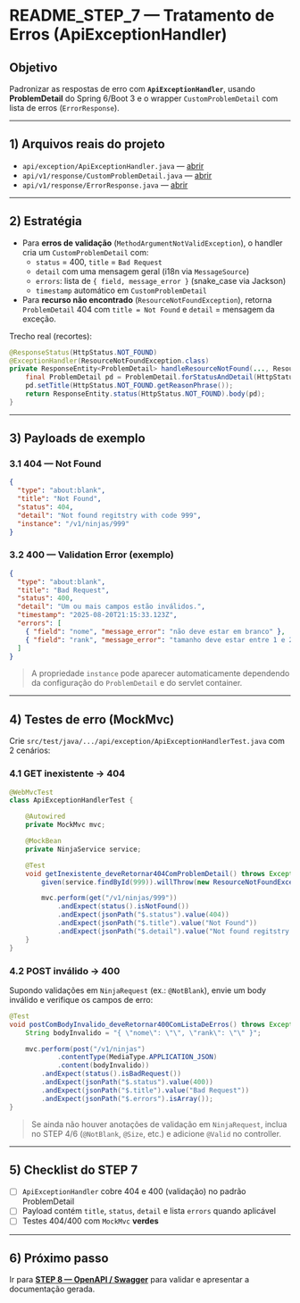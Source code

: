 # README_STEP_7 — Tratamento de Erros (ApiExceptionHandler)

## Objetivo
Padronizar as respostas de erro com **`ApiExceptionHandler`**, usando **ProblemDetail** do Spring 6/Boot 3 e o wrapper `CustomProblemDetail` com lista de erros (`ErrorResponse`).

---

## 1) Arquivos reais do projeto
- `api/exception/ApiExceptionHandler.java` — [abrir](sandbox:/mnt/data/step7_refs/ApiExceptionHandler.java)
- `api/v1/response/CustomProblemDetail.java` — [abrir](sandbox:/mnt/data/step7_refs/CustomProblemDetail.java)
- `api/v1/response/ErrorResponse.java` — [abrir](sandbox:/mnt/data/step7_refs/ErrorResponse.java)

---

## 2) Estratégia
- Para **erros de validação** (`MethodArgumentNotValidException`), o handler cria um `CustomProblemDetail` com:
  - `status` = 400, `title` = `Bad Request`
  - `detail` com uma mensagem geral (i18n via `MessageSource`)
  - `errors`: lista de `{ field, message_error }` (snake_case via Jackson)
  - `timestamp` automático em `CustomProblemDetail`
- Para **recurso não encontrado** (`ResourceNotFoundException`), retorna `ProblemDetail` 404 com `title = Not Found` e `detail` = mensagem da exceção.

Trecho real (recortes):
```java
@ResponseStatus(HttpStatus.NOT_FOUND)
@ExceptionHandler(ResourceNotFoundException.class)
private ResponseEntity<ProblemDetail> handleResourceNotFound(..., ResourceNotFoundException ex) {
    final ProblemDetail pd = ProblemDetail.forStatusAndDetail(HttpStatus.NOT_FOUND, ex.getMessage());
    pd.setTitle(HttpStatus.NOT_FOUND.getReasonPhrase());
    return ResponseEntity.status(HttpStatus.NOT_FOUND).body(pd);
}
```

---

## 3) Payloads de exemplo

### 3.1 404 — Not Found
```json
{
  "type": "about:blank",
  "title": "Not Found",
  "status": 404,
  "detail": "Not found regitstry with code 999",
  "instance": "/v1/ninjas/999"
}
```

### 3.2 400 — Validation Error (exemplo)
```json
{
  "type": "about:blank",
  "title": "Bad Request",
  "status": 400,
  "detail": "Um ou mais campos estão inválidos.",
  "timestamp": "2025-08-20T21:15:33.123Z",
  "errors": [
    { "field": "nome", "message_error": "não deve estar em branco" },
    { "field": "rank", "message_error": "tamanho deve estar entre 1 e 20" }
  ]
}
```

> A propriedade `instance` pode aparecer automaticamente dependendo da configuração do `ProblemDetail` e do servlet container.

---

## 4) Testes de erro (MockMvc)

Crie `src/test/java/.../api/exception/ApiExceptionHandlerTest.java` com 2 cenários:

### 4.1 GET inexistente → 404
```java
@WebMvcTest
class ApiExceptionHandlerTest {

    @Autowired
    private MockMvc mvc;

    @MockBean
    private NinjaService service;

    @Test
    void getInexistente_deveRetornar404ComProblemDetail() throws Exception {
        given(service.findById(999)).willThrow(new ResourceNotFoundException("Not found regitstry with code 999"));

        mvc.perform(get("/v1/ninjas/999"))
            .andExpect(status().isNotFound())
            .andExpect(jsonPath("$.status").value(404))
            .andExpect(jsonPath("$.title").value("Not Found"))
            .andExpect(jsonPath("$.detail").value("Not found regitstry with code 999"));
    }
}
```

### 4.2 POST inválido → 400
Supondo validações em `NinjaRequest` (ex.: `@NotBlank`), envie um body inválido e verifique os campos de erro:

```java
@Test
void postComBodyInvalido_deveRetornar400ComListaDeErros() throws Exception {
    String bodyInvalido = "{ \"nome\": \"\", \"rank\": \"\" }";

    mvc.perform(post("/v1/ninjas")
            .contentType(MediaType.APPLICATION_JSON)
            .content(bodyInvalido))
        .andExpect(status().isBadRequest())
        .andExpect(jsonPath("$.status").value(400))
        .andExpect(jsonPath("$.title").value("Bad Request"))
        .andExpect(jsonPath("$.errors").isArray());
}
```

> Se ainda não houver anotações de validação em `NinjaRequest`, inclua no STEP 4/6 (`@NotBlank`, `@Size`, etc.) e adicione `@Valid` no controller.

---

## 5) Checklist do STEP 7
- [ ] `ApiExceptionHandler` cobre 404 e 400 (validação) no padrão ProblemDetail
- [ ] Payload contém `title`, `status`, `detail` e lista `errors` quando aplicável
- [ ] Testes 404/400 com `MockMvc` **verdes**

---

## 6) Próximo passo
Ir para **[STEP 8 — OpenAPI / Swagger](README_STEP_8.md)** para validar e apresentar a documentação gerada.
